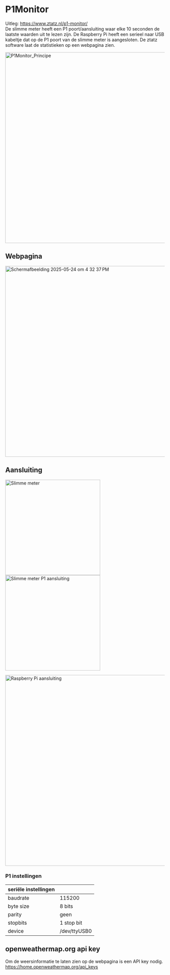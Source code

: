 # P1Monitor

Uitleg: https://www.ztatz.nl/p1-monitor/ <br>
De slimme meter heeft een P1 poort/aansluiting waar elke 10 seconden de laatste waarden uit te lezen zijn. De Raspberry Pi heeft een serieel naar USB kabeltje dat op de P1 poort van de slimme meter is aangesloten. De ztatz software laat de statistieken op een webpagina zien.

<img width="600" alt="P1Monitor_Principe" src="https://github.com/user-attachments/assets/f83bdf05-4668-4e2b-ae2e-24cd84a69c58" />

## Webpagina

<img width="600" alt="Scherm­afbeelding 2025-05-24 om 4 32 37 PM" src="https://github.com/user-attachments/assets/e1a2725d-789c-4d37-9f3b-a2018270464b" />
<p>

## Aansluiting
  
<img width="300" alt="Slimme meter" src="https://github.com/user-attachments/assets/30548e35-1241-44dc-bba1-512c8fb3eae9" />
<img width="300" alt="Slimme meter P1 aansluiting" src="https://github.com/user-attachments/assets/3e6eab73-ae7c-44f1-8a09-5e595781d2b6" />
<p>

<img width="600" alt="Raspberry Pi aansluiting" src="https://github.com/user-attachments/assets/b4f0d40d-0b3b-4ea2-a0a7-072f08790e72" />

### P1 instellingen

| seriële instellingen |  |
| --- | --- |
| baudrate | 115200 |
| byte size | 8 bits |
| parity | geen |
| stopbits | 1 stop bit | 
| device | /dev/ttyUSB0 |



## openweathermap.org api key
Om de weersinformatie te laten zien op de webpagina is een API key nodig. <br>
https://home.openweathermap.org/api_keys <br>
